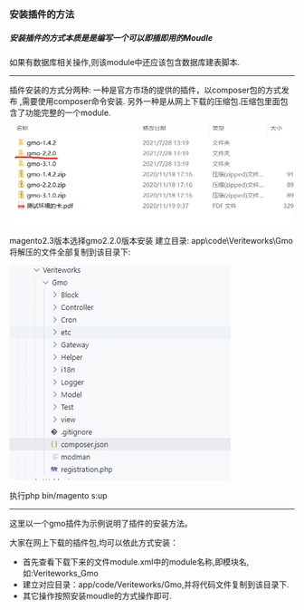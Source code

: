 ### 安装插件的方法

##### 安装插件的方式本质是是编写一个可以即插即用的Moudle

如果有数据库相关操作,则该module中还应该包含数据库建表脚本.

------

插件安装的方式分两种:
一种是官方市场的提供的插件，以composer包的方式发布 ,需要使用composer命令安装.
另外一种是从网上下载的压缩包.压缩包里面包含了功能完整的一个module.

![](images/1.webp)

 magento2.3版本选择gmo2.2.0版本安装
建立目录:
app\code\Veriteworks\Gmo
将解压的文件全部复制到该目录下:

![](images/2.webp)

执行php bin/magento s:up

------

这里以一个gmo插件为示例说明了插件的安装方法。

大家在网上下载的插件包,均可以依此方式安装：

- 首先查看下载下来的文件module.xml中的module名称,即模块名,如:Veriteworks_Gmo
- 建立对应目录：app/code/Veriteworks/Gmo,并将代码文件复制到该目录下.
- 其它操作按照安装moudle的方式操作即可.